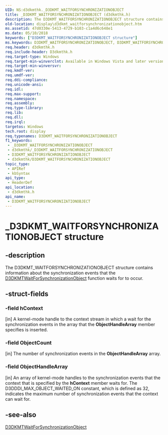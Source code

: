 ```yaml
---
UID: NS:d3dkmthk._D3DKMT_WAITFORSYNCHRONIZATIONOBJECT
title: _D3DKMT_WAITFORSYNCHRONIZATIONOBJECT (d3dkmthk.h)
description: The D3DKMT_WAITFORSYNCHRONIZATIONOBJECT structure contains information about the synchronization events that the D3DKMTWaitForSynchronizationObject function waits for to occur.
old-location: display\d3dkmt_waitforsynchronizationobject.htm
ms.assetid: 47d0330e-5413-4729-b103-c1a4d6c648e1
ms.date: 05/10/2018
keywords: ["D3DKMT_WAITFORSYNCHRONIZATIONOBJECT structure"]
ms.keywords: D3DKMT_WAITFORSYNCHRONIZATIONOBJECT, D3DKMT_WAITFORSYNCHRONIZATIONOBJECT structure [Display Devices], OpenGL_Structs_5498c651-0ef6-4114-9821-de193980f879.xml, _D3DKMT_WAITFORSYNCHRONIZATIONOBJECT, d3dkmthk/D3DKMT_WAITFORSYNCHRONIZATIONOBJECT, display.d3dkmt_waitforsynchronizationobject
req.header: d3dkmthk.h
req.include-header: D3dkmthk.h
req.target-type: Windows
req.target-min-winverclnt: Available in Windows Vista and later versions of the Windows operating systems.
req.target-min-winversvr: 
req.kmdf-ver: 
req.umdf-ver: 
req.ddi-compliance: 
req.unicode-ansi: 
req.idl: 
req.max-support: 
req.namespace: 
req.assembly: 
req.type-library: 
req.lib: 
req.dll: 
req.irql: 
targetos: Windows
tech.root: display
req.typenames: D3DKMT_WAITFORSYNCHRONIZATIONOBJECT
f1_keywords:
 - _D3DKMT_WAITFORSYNCHRONIZATIONOBJECT
 - d3dkmthk/_D3DKMT_WAITFORSYNCHRONIZATIONOBJECT
 - D3DKMT_WAITFORSYNCHRONIZATIONOBJECT
 - d3dkmthk/D3DKMT_WAITFORSYNCHRONIZATIONOBJECT
topic_type:
 - APIRef
 - kbSyntax
api_type:
 - HeaderDef
api_location:
 - d3dkmthk.h
api_name:
 - D3DKMT_WAITFORSYNCHRONIZATIONOBJECT
---
```


# _D3DKMT_WAITFORSYNCHRONIZATIONOBJECT structure


## -description

The D3DKMT_WAITFORSYNCHRONIZATIONOBJECT structure contains information about the synchronization events that the <a href="/windows-hardware/drivers/ddi/d3dkmthk/nf-d3dkmthk-d3dkmtwaitforsynchronizationobject">D3DKMTWaitForSynchronizationObject</a> function waits for to occur.

## -struct-fields

### -field hContext

[in] A kernel-mode handle to the context stream in which a wait for the synchronization events in the array that the <b>ObjectHandleArray</b> member specifies is inserted.

### -field ObjectCount

[in] The number of synchronization events in the <b>ObjectHandleArray</b> array.

### -field ObjectHandleArray

[in] An array of kernel-mode handles to the synchronization events that the context that is specified by the <b>hContext</b> member waits for. The D3DDDI_MAX_OBJECT_WAITED_ON constant, which is defined as 32, indicates the maximum number of synchronization events that the context can wait for.

## -see-also

<a href="/windows-hardware/drivers/ddi/d3dkmthk/nf-d3dkmthk-d3dkmtwaitforsynchronizationobject">D3DKMTWaitForSynchronizationObject</a>